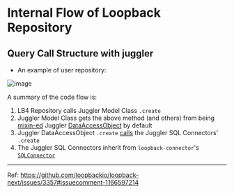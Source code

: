 # Internal Flow of Loopback Repository

## Query Call Structure with juggler
- An example of user repository:

![image](https://user-images.githubusercontent.com/110156023/192253293-37080676-f75c-4675-aac4-059a53190e4a.png)

A summary of the code flow is:
 
1. LB4 Repository calls Juggler Model Class `.create`
2. Juggler Model Class gets the above method (and others) from being [mixin-ed](https://github.com/loopbackio/loopback-datasource-juggler/blob/f8d7ca94740887e9beefc586442f025c12c29e7f/lib/datasource.js#L742) Juggler [DataAccessObject](https://github.com/loopbackio/loopback-next/blob/e6eacffa3b36c1769861ad5a4db71c615c17b1f3/packages/repository/src/repositories/legacy-juggler-bridge.ts#L497) by default
3. Juggler DataAccessObject `.create` [calls](https://github.com/loopbackio/loopback-datasource-juggler/blob/1d2d6cb4e155df70dc3285bfb8e53e5bcdc23e1c/lib/dao.js#L450) the Juggler SQL Connectors' `.create`
4. The Juggler SQL Connectors inherit from `loopback-connector`'s [`SQLConnector`](https://github.com/loopbackio/loopback-connector/blob/6785802301fa39ab0d1dab93ad608d3cad413083/lib/sql.js#L620)
 
--- 
Ref: https://github.com/loopbackio/loopback-next/issues/3357#issuecomment-1166597214
